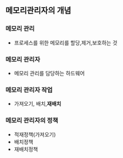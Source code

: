 ## 메모리관리자의 개념

### 메모리 관리
- 프로세스를 위한 메모리를 할당,제거,보호하는 것

### 메모리 관리자
- 메모리 관리를 담당하는 하드웨어

### 메모리 관리자 작업
- 가져오기, 배치,**재배치**

### 메모리 관리자의 정책  
* 적재정책(가져오기)
* 배치정책
* 재배치정책
